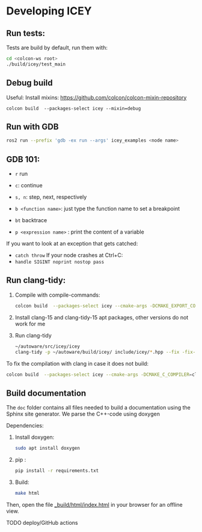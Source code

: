 # Developing ICEY

## Run tests: 

Tests are build by default, run them with: 

```sh
cd <colcon-ws root>
./build/icey/test_main
```

## Debug build 

Useful: Install mixins: https://github.com/colcon/colcon-mixin-repository

```
colcon build  --packages-select icey --mixin=debug 
```

## Run with GDB

```sh
ros2 run --prefix 'gdb -ex run --args' icey_examples <node name>
```

## GDB 101: 

- `r` run 
- `c`: continue 
- `s, n`: step, next, respectively 
- `b <function name>`: just type the function name to set a breakpoint

- `bt` backtrace 
- `p <expression name>` : print the content of a variable

If you want to look at an exception that gets catched: 
- `catch throw`
If your node crashes at Ctrl+C:
- `handle SIGINT noprint nostop pass`

## Run clang-tidy: 


1. Compile with compile-commands:
    ```sh
    colcon build  --packages-select icey --cmake-args -DCMAKE_EXPORT_COMPILE_COMMANDS=ON
    ```

1. Install clang-15 and clang-tidy-15 apt packages, other versions do not work for me
1. Run clang-tidy
    ```sh
    ~/autoware/src/icey/icey
    clang-tidy -p ~/autoware/build/icey/ include/icey/*.hpp --fix -fix-errors
    ```

To fix the compilation with clang in case it does not build: 
```sh
colcon build  --packages-select icey --cmake-args -DCMAKE_C_COMPILER=clang-15 -DCMAKE_CXX_COMPILER=clang++-15
```

## Build documentation 

The `doc` folder contains all files needed to build a documentation using the Sphinx site generator. 
We parse the C++-code using doxygen 

Dependencies: 

1. Install  doxygen: 
    ```sh
    sudo apt install doxygen
    ```
1. pip : 
    ```sh
    pip install -r requirements.txt 
    ```

1. Build:
    ```sh
    make html
    ```

Then, open the file [_build/html/index.html](_build/html/index.html) in your browser for an offline view. 


TODO deploy/GitHub actions
